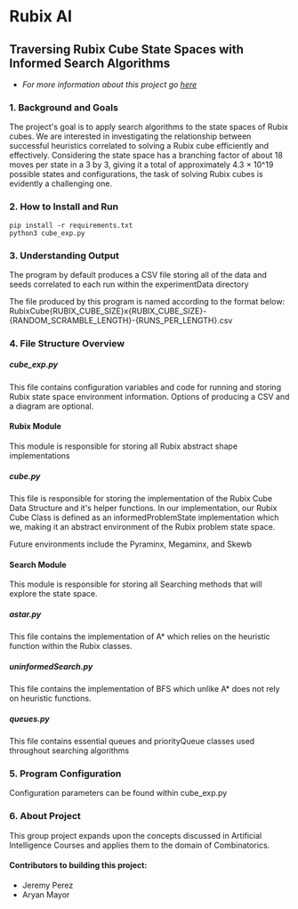 # Rubix AI
## Traversing Rubix Cube State Spaces with Informed Search Algorithms 

- _For more information about this project go [here](<docs/writeup.md>)_

### 1. Background and Goals
The project's goal is to apply search algorithms to the state spaces of Rubix cubes. We are interested in investigating the relationship between successful heuristics correlated to solving a Rubix cube efficiently and effectively. Considering the state space has a branching factor of about 18 moves per state in a 3 by 3, giving it a total of approximately 4.3 × 10^19 possible states and configurations, the task of solving Rubix cubes is evidently a challenging one.

### 2. How to Install and Run

    pip install -r requirements.txt 
    python3 cube_exp.py

### 3. Understanding Output
The program by default produces a CSV file storing all of the data and seeds correlated to each run within the experimentData directory

The file produced by this program is named according to the format below:
RubixCube{RUBIX_CUBE_SIZE}x{RUBIX_CUBE_SIZE}-{RANDOM_SCRAMBLE_LENGTH}-{RUNS_PER_LENGTH}.csv

### 4. File Structure Overview

##### cube_exp.py
This file contains configuration variables and code for running and storing Rubix state space environment information. Options of producing a CSV and a diagram are optional.

#### Rubix Module
This module is responsible for storing all Rubix abstract shape implementations

##### cube.py
This file is responsible for storing the implementation of the Rubix Cube Data Structure and it's helper functions. In our implementation, our Rubix Cube Class is defined as an informedProblemState implementation which we, making it an abstract environment of the Rubix problem state space.  

Future environments include the Pyraminx, Megaminx, and Skewb

#### Search Module
This module is responsible for storing all Searching methods that will explore the state space.

##### astar.py
This file contains the implementation of A* which relies on the heuristic function within the Rubix classes.

##### uninformedSearch.py
This file contains the implementation of BFS which unlike A* does not rely on heuristic functions.

##### queues.py
This file contains essential queues and priorityQueue classes used throughout searching algorithms

### 5. Program Configuration
Configuration parameters can be found within cube_exp.py

### 6. About Project
This group project expands upon the concepts discussed in Artificial Intelligence Courses and applies them to the domain of Combinatorics.

#### Contributors to building this project:
- Jeremy Perez
- Aryan Mayor 
